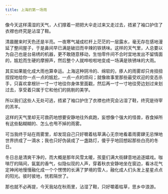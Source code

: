 ```yaml
---
title: 上海的第一场雨
---
```


像今天这样濡湿的天气，人们撑着一把把大伞走过来又走过去，捂紧了袖口护住了衣襟也终究是沾湿了鞋。<!--more-->

清晨醒来时天色还是半亮。一夜寒气凝成栏杆上茫茫的一层露水，毫无存在感地漫延了整间屋子，于是鼻间早已满是破旧而辛辣的铁锈味。这样的天气里，人总要以为自己也是台易绣的机器，更不敢随意移动，生怕零件间不合时宜地发出不留情面的，尴尬而生硬的摩擦声，然后整个人就哗啦啦地变成一场满是铁锈味的大雨。

其实如果能化成大雨也算幸运。上海这种阴冷的、绵软的，瘆人的雨雾却只肯扭扭捏捏地给你一点一点的尴尬，一点一点的烦闷；就像故事里那些最受欢迎的变态杀手，只喜欢拿根针一寸一寸地往你身体里面戳，然后再一寸一寸地往旁边划过来划过去，享受着只属于它和他们的挑剔的美学。

所以我们这些人无处可逃，捂紧了袖口护住了衣襟也终究会沾湿了鞋，终究是待宰的羔羊。

这样的天气里却无可救药地想要安静地往外疯跑，妄想像个强大的怪兽，吞食掉所有这些黏糊糊的、怎么也甩不掉的雨雾。

可当我终于站在雨雾里，却发现自己只好嚼着枯草满心无奈地看着雨雾肆无忌惮地世界挤成了一滴水；我也只好伪装成了一盏路灯，傻乎乎地回想起那些白亮的冬日。

冬日总是清爽干净的，而大概是那年风雪太暖，孩童们满大街肆意地追逐嬉戏。咖啡厅的隔间，氤氲的香气，似隐似现的人声，穿着秋衣安静地坐在窗边，看冰花气定神闲地慢慢融化成一个个愣愣的长满了梦境的雪人，融化成人们头发上星星点点的阳光。彼时彼地，恍若隔世了。

那也就不必再提，今天我站在秋雨里，沾湿了鞋，只好嚼着枯草，思乡中浪游。
